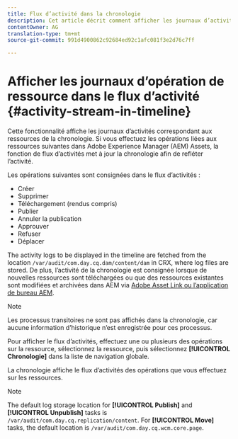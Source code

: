 ```yaml
---
title: Flux d’activité dans la chronologie
description: Cet article décrit comment afficher les journaux d’activité pour les ressources de la chronologie.
contentOwner: AG
translation-type: tm+mt
source-git-commit: 991d4900862c92684ed92c1afc081f3e2d76c7ff

---
```



# Afficher les journaux d’opération de ressource dans le flux d’activité {#activity-stream-in-timeline}

Cette fonctionnalité affiche les journaux d’activités correspondant aux ressources de la chronologie. Si vous effectuez les opérations liées aux ressources suivantes dans Adobe Experience Manager (AEM) Assets, la fonction de flux d’activités met à jour la chronologie afin de refléter l’activité.

Les opérations suivantes sont consignées dans le flux d’activités :

* Créer
* Supprimer
* Téléchargement (rendus compris)
* Publier
* Annuler la publication
* Approuver
* Refuser
* Déplacer

The activity logs to be displayed in the timeline are fetched from the location `/var/audit/com.day.cq.dam/content/dam` in CRX, where log files are stored.  De plus, l’activité de la chronologie est consignée lorsque de nouvelles ressources sont téléchargées ou que des ressources existantes sont modifiées et archivées dans AEM via [Adobe Asset Link](https://helpx.adobe.com/enterprise/using/manage-assets-using-adobe-asset-link.html)[ ou l’application de bureau AEM](https://docs.adobe.com/content/help/en/experience-manager-desktop-app/using/release-notes.html).

>[!NOTE]
>
>Les processus transitoires ne sont pas affichés dans la chronologie, car aucune information d’historique n’est enregistrée pour ces processus.

Pour afficher le flux d’activités, effectuez une ou plusieurs des opérations sur la ressource, sélectionnez la ressource, puis sélectionnez **[!UICONTROL Chronologie]** dans la liste de navigation globale.

<!-- ![timeline-2](assets/timeline-2.png) -->

La chronologie affiche le flux d’activités des opérations que vous effectuez sur les ressources.

<!-- ![activity_stream](assets/activity_stream.png) -->

>[!NOTE]
>
>The default log storage location for **[!UICONTROL Publish]** and **[!UICONTROL Unpublish]** tasks is `/var/audit/com.day.cq.replication/content`. For **[!UICONTROL Move]** tasks, the default location is `/var/audit/com.day.cq.wcm.core.page`.
